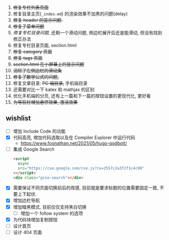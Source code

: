 1. ~~修复专栏列表页面~~
2. 修复目录主页(`_index.md`) 的渲染效果不加黑的问题(delay)
3. ~~修复 header 的显示问题.~~
4. ~~修复子菜单问题~~
5. _修复专栏目录问题_, 还剩一个滑动问题, 侧边栏展开后还是能滑动, 但没有找到修正办法
6. 修复专栏目录页面, section.html
7. ~~修复 category 页面~~
8. ~~修复 tags 页面~~
9. ~~section.html 在小屏幕上的显示问题~~
10. ~~消除了左侧边栏的滑动条~~
11. ~~修复了数学公式的问题,~~
12. 修复文章目录: ~~PC 端目录,~~ 手机端目录
13. 还需要对比一下 katex 和 mathjax 的区别
14. 优化手机端的分页, 还有上一篇和下一篇的按钮设置的更现代化, 更好看
15. ~~为导航栏增加悬停效果, 激活效果~~

## wishlist

- [ ] 增加 Include Code 的功能
- [x] 代码高亮, 增加代码选取以及在 Compiler Explorer 中运行代码
  - https://www.foonathan.net/2021/05/hugo-godbolt/
- [ ] 集成 Google Search
  ```html
  <script
    async
    src="https://cse.google.com/cse.js?cx=2557c2a3f2f1c4c98"
  ></script>
  <div class="gcse-search"></div>
  ```
- [x] 需要保证不同页面切换前后的观感, 目前就是要求标题的位置需要固定一致, 不要上下起伏.
- [x] 增加边栏导航
- [x] 增加暗黑模式, 目前仅仅支持黑白切换
  - [ ] 增加一个 follow system 的选项
- [x] 为代码块增加复制按钮
- [ ] 设计首页
- [ ] 设计 404 页面
